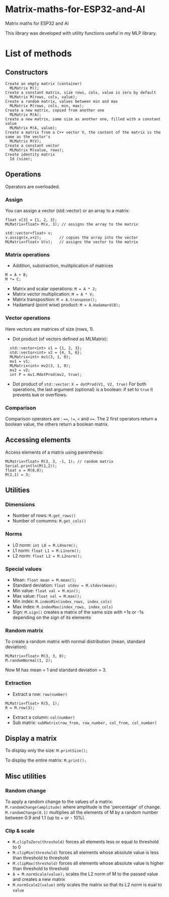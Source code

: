 # Matrix-maths-for-ESP32-and-AI
Matrix maths for ESP32 and AI

This library was developed with utility functions useful in my MLP library.

# List of methods
## Constructors
    Create an empty matrix (container)
      MLMatrix M();
    Create a constant matrix, size rows, cols, value is zero by default
      MLMatrix M(rows, cols, value);
    Create a random matrix, values between min and max
      MLMatrix M(rows, cols, min, max);
    Create a new matrix, copied from another one
      MLMatrix M(A);
    Create a new matrix, same size as another one, filled with a constant value
      MLMatrix M(A, value);
    Create a matrix from a C++ vector V, the content of the matrix is the same as the vector's
      MLMatrix M(V);
    Create a constant vector
      MLMatrix M(value, rows);
    Create identity matrix
      Id (size);
      
## Operations
Operators are overloaded.
### Assign
You can assign a vector (std::vector) or an array to a matrix:
```
float x[3] = {1, 2, 3};
MLMatrix<float> M(x, 3); // assigns the array to the matrix

std::vector<float> v;
v.assign(x,x+2);        // copies the array into the vector
MLMatrix<float> U(v);   // assigns the vector to the matrix
```

### Matrix operations
* Addition, substraction, mulitplication of matrices
```
M = A + B;
M *= C;
```
* Matrix and scalar operations: `M = A * 2;`
* Matrix vector multiplication: `M = A * V;`
* Matrix transposition: `M = A.transpose();`
* Hadamard (point wise) product: `M = A.Hadamard(B);`

### Vector operations
Here vectors are matrices of size (rows, 1).
* Dot product (of vectors defined as MLMatrix): 
```
  std::vector<int> v1 = {1, 2, 3};
  std::vector<int> v2 = {4, 5, 6};
  MLMatrix<int> mv1(3, 1, 0);
  mv1 = v1;
  MLMatrix<int> mv2(3, 1, 0);
  mv2 = v2;
  int P = mv1.MdotProd(mv2, true);
```
* Dot product of `std::vector`: `X = dotProd(V1, V2, true)`
For both operations, the last argument (optional) is a boolean: if set to `true` it prevents `NaN` or overflows.

### Comparison
Comparison operators are : `==`, `!=`, `<` and `>=`. The 2 first operators return a boolean value, the others return a boolean matrix.

## Accessing elements
Access elements of a matrix using parenthesis:
```
MLMatrix<float> M(3, 3, -1, 1); // random matrix
Serial.println(M(1,2));
float x = M(0,0);
M(2,1) = 3;
```

## Utilities
### Dimensions
* Number of rows: `M.get_rows()`
* Number of comumns: `M.get_cols()`

### Norms
* L0 norm: `int L0 = M.L0norm();`
* L1 norm: `float L1 = M.L1norm();`
* L2 norm: `float L2 = M.L2norm();`

### Special values
* Mean: `float mean = M.mean();`
* Standard deviation: `float stdev = M.stdev(mean);`
* Min value: `float val = M.min();`
* Max value: `float val = M.max();`
* Min index: `M.indexMin(index_rows, index_cols)`
* Max index: `M.indexMax(index_rows, index_cols)`
* Sign: `M.sign()` creates a matrix of the same size with +1s or -1s depending on the sign of its elements

### Random matrix
To create a random matrix with normal distribution (mean, standard deviation):
```
MLMatrix<float> M(3, 3, 0);
M.randomNormal(1, 2);
```
Now M has mean = 1 and standard deviation = 3.

### Extraction
* Extract a row: `row(number)`
```MLMatrix<float> M(5, 5, 0, 1); // random values between 0 and 1
MLMatrix<float> R(5, 1);
R = M.row(3);
```
* Extract a column: `col(number)`
* Sub matrix: `subMatrix(row_from, row_number, col_from, col_number)`

## Display a matrix
To display only the size: `M.printSize();`

To display the entire matrix: `M.print();`

## Misc utilities
### Random change
To apply a random change to the values of a matrix: `M.randomChange(amplitude)` where amplitude is the 'percentage' of change. 
`M.randomChange(0.1)` multiplies all the elements of M by a random number between 0.9 and 1.1 (up to + or - 10%).

### Clip & scale
* `M.clipToZero(threshold)` forces all elements less or equal to threshold to 0
* `M.clipMin(threshold)` forces all elements whose absolute value is less than threshold to threshold
* `M.clipMax(threshold)` forces all elements whose absolute value is higher than threshold to threshold
* `A = M.normScale(value);` scales the L2 norm of M to the passed value and creates a new matrix
* `M.normScale2(value)` only scales the matrix so that its L2 norm is eual to `value`

